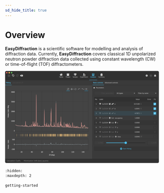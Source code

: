 ```yaml
---
sd_hide_title: true
---
```


# Overview

**EasyDiffraction** is a scientific software for modelling and analysis of diffraction data. Currently, **EasyDiffraction** covers classical 1D unpolarized neutron powder diffraction data collected using constant wavelength (CW) or time-of-flight (TOF) diffractometers.

![EasyDiffraction Screenshot](https://raw.githubusercontent.com/easyScience/EasyDiffractionWww/master/assets/img/hero_darkmode.png)


```{toctree}
:hidden:
:maxdepth: 2

getting-started
```
